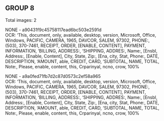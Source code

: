 ## GROUP 8
Total images: 2  

NONE - a90431f9c45758117ead6bc503e2591d  
OCR: ‘This, document, only, available, desktop, version, Microsoft, Office, Windows, PACIFIC, CAMERA, 1965, DAVCOR, SALEM, 97302, PHONE:, (503), 370-7461, RECEIPT, ORDER, [ENABLE, CONTENT], PAYMENT, INFORMATION, ‘BILLING, ADDRESS:, ‘SHIPPING, ADDRES:, Name:, [Ensbl, Address:, [Enable, Content], City, State, Zip:, [Ena, city, Stat, Phone:, DATE, DESCRIPTION, ‘AMOUNT, able, CREDIT, CARD, ‘SUBTOTAL, NAME, TOTAL, Note:, Please, enable, content, this, Crparinyal, ncno, crow, 100%  

NONE - a9a0fed71fb7d2c87d0573c2ef58a965  
OCR: ‘This, document, only, available, desktop, version, Microsoft, Office, Windows, PACIFIC, CAMERA, 1965, DAVCOR, SALEM, 97302, PHONE:, (503), 370-7461, RECEIPT, ORDER, [ENABLE, CONTENT], PAYMENT, INFORMATION, ‘BILLING, ADDRESS:, ‘SHIPPING, ADDRES:, Name:, [Ensbl, Address:, [Enable, Content], City, State, Zip:, [Ena, city, Stat, Phone:, DATE, DESCRIPTION, ‘AMOUNT, able, CREDIT, CARD, ‘SUBTOTAL, NAME, TOTAL, Note:, Please, enable, content, this, Crparinyal, ncno, crow, 100%  

